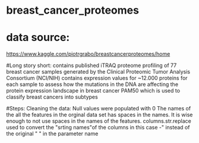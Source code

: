 # breast_cancer_proteomes

# data source: 
https://www.kaggle.com/piotrgrabo/breastcancerproteomes/home

#Long story short:
contains published iTRAQ proteome profiling of 77 breast cancer samples generated by the Clinical Proteomic Tumor Analysis Consortium (NCI/NIH)
contains expression values for ~12.000 proteins for each sample
to assess how the mutations in the DNA are affecting the protein expression landscape in breast cancer
PAM50 which is used to classify breast cancers into subtypes

#Steps:
Cleaning the data:
Null values were populated with 0
The names of the all the features in the orginal data set has spaces in the names. It is wise enough to not use spaces in the names of the features. columns.str.replace used to convert the "srting names"of the columns in this case -" instead of the original " " in the parameter name
